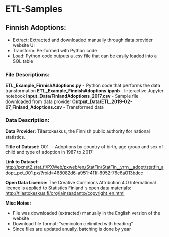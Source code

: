 # ETL-Samples

## Finnish Adoptions: 
- Extract: Extracted and downloaded manually through data provider website UI
- Transform: Performed with Python code
- Load: Python code outputs a .csv file that can be easily loaded into a SQL table

### File Descriptions:
**ETL_Example_FinnishAdoptions.py** - Python code that performs the data transformation
**ETL_Example_FinnishAdoptions.ipynb** - Interactive Jupyter notebook 
**Input_Data/FinlandAdoptions_2017.csv** - Sample file downloaded from data provider
**Output_Data/ETL_2019-02-07_Finland_Adoptions.csv** - Transformed data

### Data Description:
**Data Provider:** Tilastokeskus, the Finnish public authority for national statistics. 

**Title of Dataset:** 001 -- Adoptions by country of birth, age group and sex of child and type of adoption in 1987 to 2017

**Link to Dataset:**
http://pxnet2.stat.fi/PXWeb/pxweb/en/StatFin/StatFin__vrm__adopt/statfin_adopt_pxt_001.px/?rxid=468082d6-a951-411f-8952-76c6a013bdcc

**Open Data License:** The Creative Commons Attribution 4.0 International licence is applied to Statistics Finland's open data materials:
http://tilastokeskus.fi/org/lainsaadanto/copyright_en.html

**Misc Notes:**
- File was downloaded (extracted) manually in the English version of the website 
- Download file format: "semicolon delimited with heading"
- Since files are updated anually, batching is done by year
